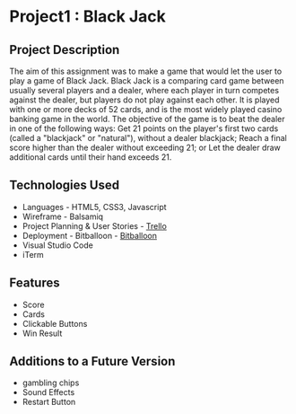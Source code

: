 #  Project1 : Black Jack

## Project Description

The aim of this assignment was to make a game that would let the user to play a game of Black Jack. Black Jack is a comparing card game between usually several players and a dealer, where each player in turn competes against the dealer, but players do not play against each other. It is played with one or more decks of 52 cards, and is the most widely played casino banking game in the world. The objective of the game is to beat the dealer in one of the following ways:
Get 21 points on the player's first two cards (called a "blackjack" or "natural"), without a dealer blackjack;
Reach a final score higher than the dealer without exceeding 21; or
Let the dealer draw additional cards until their hand exceeds 21.




## Technologies Used

  * Languages - HTML5, CSS3, Javascript
  * Wireframe - Balsamiq
  * Project Planning & User Stories - [Trello](https://trello.com/b/ZfgBj7PV/project-1)
  * Deployment - Bitballoon - [Bitballoon]()
  * Visual Studio Code
  * iTerm


## Features
 
  * Score
  * Cards
  * Clickable Buttons
  * Win Result

## Additions to a Future Version
  * gambling chips
  * Sound Effects
  * Restart Button